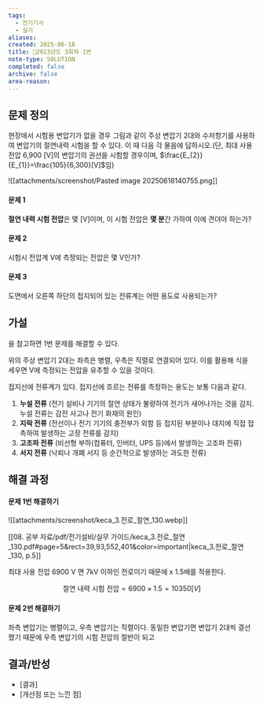 ```yaml
---
tags:
  - 전기기사
  - 실기
aliases: 
created: 2025-06-18
title: 🔬2023년도 3회차 1번
note-type: SOLUTION
completed: false
archive: false
area-reason:
---
```



## 문제 정의
현장에서 시험용 변압기가 없을 경우 그림과 같이 주상 변압기 2대와 수저항기를 사용하여 변압기의 절연내력 시험을 할 수 있다. 이 때 다음 각 물음에 답하시오.(단, 최대 사용 전압 6,900 \[V]의 변압기의 권선을 시험할 경우이며, $\frac{E_{2}}{E_{1}}=\frac{105}{6,300}[V]$임)

![[attachments/screenshot/Pasted image 20250618140755.png]]
#### 문제 1
**절연 내력 시험 전압**은 몇 \[V]이며, 이 시험 전압은 **몇 분**간 가하여 이에 견뎌야 하는가?  

#### 문제 2
시험시 전압계 V에 측정되는 전압은 몇 V인가?

#### 문제 3
도면에서 오른쪽 하단의 접지되어 있는 전류계는 어떤 용도로 사용되는가?

## 가설

을 참고하면 1번 문제를 해결할 수 있다.

위의 주상 변압기 2대는 좌측은 병렬, 우측은 직렬로 연결되어 있다. 이를 활용해 식을 세우면 V에 측정되는 전압을 유추할 수 있을 것이다.

접지선에 전류계가 있다. 접지선에 흐르는 전류를 측정하는 용도는 보통 다음과 같다.

1. **누설 전류** (전기 설비나 기기의 절연 상태가 불량하여 전기가 새어나가는 것을 감지. 누설 전류는 감전 사고나 전기 화재의 원인)
2. **지락 전류** (전선이나 전기 기기의 충전부가 외함 등 접지된 부분이나 대지에 직접 접촉하여 발생하는 고장 전류를 감지)
3. **고조파 전류** (비선형 부하(컴퓨터, 인버터, UPS 등)에서 발생하는 고조파 전류)
4. **서지 전류** (낙뢰나 개폐 서지 등 순간적으로 발생하는 과도한 전류)


## 해결 과정
#### 문제 1번 해결하기
![[attachments/screenshot/keca_3.전로_절연_130.webp]]

[[08. 공부 자료/pdf/전기설비/실무 가이드/keca_3.전로_절연_130.pdf#page=5&rect=39,93,552,401&color=important|keca_3.전로_절연_130, p.5]]

최대 사용 전압 6900 V 면 7kV 이하인 전로이기 때문에 x 1.5배를 적용한다.

$$
\text{절연 내력 시험 전압} = 6900 \times 1.5 = 10350 [V]
$$

#### 문제 2번 해결하기

좌측 변압기는 병렬이고, 우측 변압기는 직렬이다. 동일한 변압기면 변압기 2대씩 결선했기 때문에 우측 변압기의  시험 전압의 절반이 되고

## 결과/반성
- [결과]
- [개선점 또는 느낀 점]